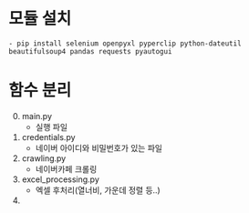 # 모듈 설치
    - pip install selenium openpyxl pyperclip python-dateutil beautifulsoup4 pandas requests pyautogui

# 함수 분리
0. main.py
    - 실행 파일
1. credentials.py
    - 네이버 아이디와 비밀번호가 있는 파일
2. crawling.py
    - 네이버카페 크롤링
3. excel_processing.py
    - 엑셀 후처리(열너비, 가운데 정렬 등..)
4. 